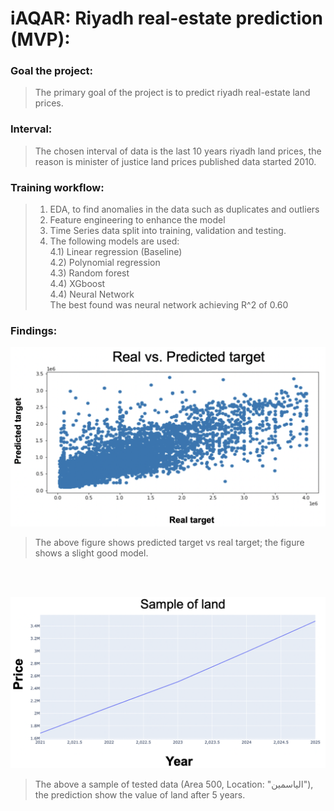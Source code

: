 # iAQAR: Riyadh real-estate prediction (MVP):

### Goal the project:

> The primary goal of the project is to predict riyadh real-estate land prices.
### Interval:
> The chosen interval of data is the last 10 years riyadh land prices, the reason is minister of justice land prices published data started 2010.

### Training workflow:
> 1) EDA, to find anomalies in the data such as duplicates and outliers
> 2) Feature engineering to enhance the model
> 3) Time Series data split into training, validation and testing. 
> 4) The following models are used: <br>
> 4.1) Linear regression (Baseline) <br>
> 4.2) Polynomial regression <br>
> 4.3) Random forest <br>
> 4.4) XGboost <br>
> 4.4) Neural Network <br>
>The best found was neural network achieving R^2 of 0.60 

### Findings:
![image](https://raw.githubusercontent.com/Naif-Albader/Regression_Project/main/images/RealVsPredicted.png)
> The above figure shows predicted target vs real target; the figure shows a slight good model.
<br>
<br>

![image](https://raw.githubusercontent.com/Naif-Albader/Regression_Project/main/images/Sample.png)
> The above a sample of tested data (Area 500, Location: "الياسمين"), the prediction show the value of land after 5 years.
